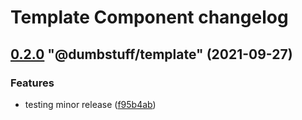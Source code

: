 # Template Component changelog
<!-- MONODEPLOY:BELOW -->

## [0.2.0](https://github.com/lberrocal/npm-packages-template/compare/@dumbstuff/template@0.1.0...@dumbstuff/template@0.2.0) "@dumbstuff/template" (2021-09-27)<a name="0.2.0"></a>

### Features

* testing minor release ([f95b4ab](https://github.com/lberrocal/npm-packages-template/commits/f95b4ab))



